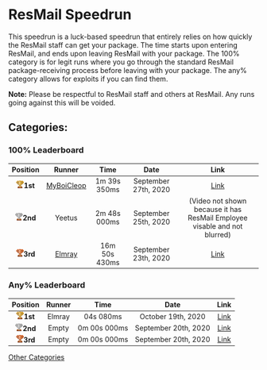 # ResMail Speedrun

This speedrun is a luck-based speedrun that entirely relies on how quickly the ResMail staff can get your package. The time starts upon entering ResMail, and ends upon leaving ResMail with your package. The 100% category is for legit runs where you go through the standard ResMail package-receiving process before leaving with your package. The any% category allows for exploits if you can find them.

**Note:** Please be respectful to ResMail staff and others at ResMail. Any runs going against this will be voided.

## Categories:

### 100% Leaderboard

| Position |    Runner     |  Time | Date|Link|
|:----------:|:-------------:|:------:|:----:|:---:|
| <img src="../../img/1st.png" width="15">**1st** | [MyBoiCleop](www.reddit.com/user/MyBoiCleop) | 1m 39s 350ms  | September 27th, 2020 | [Link](https://www.reddit.com/r/NEU/comments/j0lbjj/new_world_record_100_resmail_speedrun_in_13835/) |
| <img src="../../img/2nd.png" width="15">**2nd** | Yeetus  | 2m 48s 000ms  | September 25th, 2020 | (Video not shown because it has ResMail Employee visable and not blurred) |
| <img src="../../img/3rd.png" width="15">**3rd** | [Elmray](www.reddit.com/user/Many_Bird_2579) | 16m 50s 430ms  | September 23th, 2020 | [Link](https://www.youtube.com/watch?v=UNIeMGs_ta8&feature=youtu.be) |


### Any% Leaderboard

| Position |    Runner     |  Time | Date|Link|
|:----------:|:-------------:|:------:|:----:|:---:|
| <img src="../../img/1st.png" width="15">**1st** | Elmray | 04s 080ms  | October 19th, 2020 | [Link](https://www.youtube.com/watch?v=yLO1TLAzZ3s) |
| <img src="../../img/2nd.png" width="15">**2nd** | Empty | 0m 00s 000ms  | September 20th, 2020 | [Link]() |
| <img src="../../img/3rd.png" width="15">**3rd** | Empty | 0m 00s 000ms  | September 20th, 2020 | [Link]() |

[Other Categories](../../README.md)
